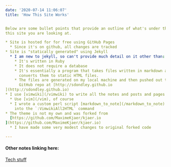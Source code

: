 ```yaml
---
date: '2020-07-14 11:06:07'
title: 'How This Site Works'


Below are some bullet points that provide an outline of what's under the hood of
this site you are looking at.

* Site is hosted for for free using GitHub Pages
  * Since it's on github, all changes are tracked
* Site is "statically generated" using Jekyll
  * I am new to jekyll, so can't provide much detail on it other than:
    * It's written in Ruby
    * It does not require a database
    * It's essentially a program that takes files written in markdown and
      converts them to static HTML files.
    * The files are generated on my local machine and then pushed out to my
      GitHub repo at [http://sdondley.github.io
](http://sdondley.github.io)
* I use [vimwiki](/vimwiki) to write all the notes and posts and pages
  * Use [vim](/vim), of course
  * I wrote a custom perl script [markdown_to_note](/markdown_to_note) that hooks
    into the `:VimwikiAll2HTML` command
* The theme is not my own and was forked from
  [https://github.com/MaximeKjaer/kjaer.io
](https://github.com/MaximeKjaer/kjaer.io)
  * I have made some very modest changes to original forked code

---
```

#### Other notes linking here:

[Tech stuff](/Tech-stuff)
